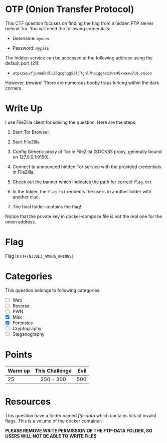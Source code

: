 
# OTP (Onion Transfer Protocol)

This CTF question focuses on finding the flag from a hidden FTP server behind Tor. You will need the following credentials:

- Username: `myuser`

- Password: `mypass`

The hidden service can be accessed at the following address using the default port (21):

- `otpxxwpvfjume6kdlii5gcghgg53lj7gnl7hoigg4sx2wc45xwasw7id.onion`

However, beware! There are numerous booby traps lurking within the dark corners.

# Write Up

I use FileZilla client for solving the question. Here are the steps:

1. Start Tor Browser.

2. Start FileZilla 

3. Config Generic proxy of Tor in FileZilla (SOCKS5 proxy, generally bound on 127.0.0.1:9150).

4. Connect to announced hidden Tor service with the provided credentials in FileZilla.

5. Check out the banner which indicates the path for correct ```flag.txt```

6. In the folder, the ```flag.txt``` redirects the users to another folder with another clue.

7. The final folder contains the flag!

Notice that the private key in docker-compose file is not the real one for the onion address.

# Flag

Flag is ```CTF{N33DL3_AM0NG_0NI0NS}```

# Categories
This question belongs to following categories:
- [ ] Web
- [ ] Reverse
- [ ] PWN
- [X] Misc
- [X] Forensics
- [ ] Cryptography
- [ ] Steganography

# Points
| Warm up | This Challenge  | Evil |
| ------- |:---------------:| ----:|
| 25      | 250 - 300 | 500  |

# Resources
This question have a folder named *ftp-data* which contains lots of invalid flags. This is a volume of the docker container.

**PLEASE REMOVE WRITE PERMISSION OF THE FTP-DATA FOLDER, SO USERS WILL NOT BE ABLE TO WRITE FILES**